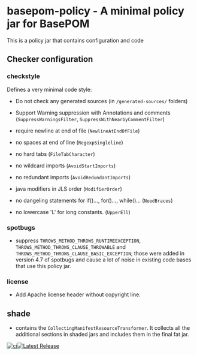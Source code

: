 # basepom-policy - A minimal policy jar for BasePOM

This is a policy jar that contains configuration and code

## Checker configuration

### checkstyle

Defines a very minimal code style:

- Do not check any generated sources (in `/generated-sources/` folders)

- Support Warning suppression with Annotations and comments (`SuppressWarningsFilter`, `SuppressWithNearbyCommentFilter`)
- require newline at end of file (`NewlineAtEndOfFile`)
- no spaces at end of line (`RegexpSingleline`)
- no hard tabs (`FileTabCharacter`)
- no wildcard imports (`AvoidStartImports`)
- no redundant imports (`AvoidRedundantImports`)
- java modifiers in JLS order (`ModifierOrder`)
- no dangeling statements for if()..., for()..., while()... (`NeedBraces`)
- no lowercase 'L' for long constants. (`UpperEll`)

### spotbugs

- suppress `THROWS_METHOD_THROWS_RUNTIMEEXCEPTION`, `THROWS_METHOD_THROWS_CLAUSE_THROWABLE` and `THROWS_METHOD_THROWS_CLAUSE_BASIC_EXCEPTION`; those were added in version 4.7 of spotbugs and cause a lot of noise in existing code bases that use this policy jar.

### license

- Add Apache license header without copyright line.

## shade

- contains the `CollectingManifestResourceTransformer`. It collects all the additional sections in shaded jars and includes them in the final fat jar.



[![ci](https://github.com/basepom/basepom-policy/workflows/ci/badge.svg)](https://github.com/basepom/basepom-policy/actions?query=workflow%3Aci)[![Latest Release](https://maven-badges.herokuapp.com/maven-central/org.basepom.maven/basepom-policy/badge.svg)](http://search.maven.org/#search%7Cgav%7C1%7Cg%3A%22org.basepom%22%20AND%20a%3A%22basepom-policy%22)
